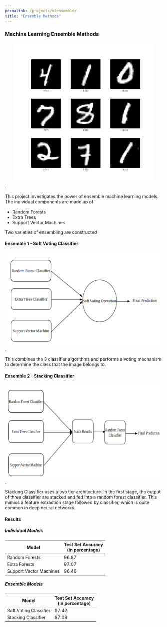 ```yaml
---
permalink: /projects/mlensemble/
title: "Ensemble Methods"
---
```


### Machine Learning Ensemble Methods

<center><img src="/assets/images/ensemble/mnist.png" alt="Sample Images from MNIST Dataset" width="450" height="450"></center>.

This project investigates the power of ensemble machine learning models. The individual components are made up of 
+ Random Forests
+ Extra Trees
+ Support Vector Machines

Two varieties of ensembling are constructed

#### Ensemble 1 - Soft Voting Classifier

<center><img src="/assets/images/ensemble/soft_voting.png" alt="Sample Images from MNIST Dataset" width="600" height="300"></center>.

This combines the 3 classifier algorithms and performs a voting mechanism to determine the class that the image belongs to.

#### Ensemble 2 - Stacking Classifier

<center><img src="/assets/images/ensemble/stacking.png" alt="Sample Images from MNIST Dataset" width="600" height="300"></center>.


Stacking Classifier uses a two tier architecture. In the first stage, the output of three classifier are stacked and fed into a random forest classifier. This mimics a feature extraction stage followed by classifier, which is quite common in deep neural networks.


#### Results

##### Individual Models

<style type="text/css">
.tg  {border-collapse:collapse;border-spacing:0;}
.tg td{border-color:black;border-style:solid;border-width:1px;font-family:Arial, sans-serif;font-size:14px;
  overflow:hidden;padding:10px 5px;word-break:normal;}
.tg th{border-color:black;border-style:solid;border-width:1px;font-family:Arial, sans-serif;font-size:14px;
  font-weight:normal;overflow:hidden;padding:10px 5px;word-break:normal;}
.tg .tg-3dm3{border-color:inherit;font-family:inherit;text-align:center;vertical-align:top}
.tg .tg-93m3{background-color:#23c3f1;border-color:inherit;font-family:inherit;font-weight:bold;text-align:center;vertical-align:top
  }
</style>
<table class="center">
<thead>
  <tr>
    <th class="tg-93m3">Model</th>
    <th class="tg-93m3">Test Set Accuracy<br>(in percentage)</th>
  </tr>
</thead>
<tbody>
  <tr>
    <td class="tg-3dm3">Random Forests</td>
    <td class="tg-3dm3">96.87</td>
  </tr>
  <tr>
    <td class="tg-3dm3">Extra Forests</td>
    <td class="tg-3dm3">97.07</td>
  </tr>
  <tr>
    <td class="tg-3dm3">Support Vector Machines</td>
    <td class="tg-3dm3">96.46</td>
  </tr>
</tbody>
</table>

##### Ensemble Models

<style type="text/css">
    
.tg  {border-collapse:collapse;border-spacing:0;}
.tg td{border-color:black;border-style:solid;border-width:1px;font-family:Arial, sans-serif;font-size:14px;
  overflow:hidden;padding:10px 5px;word-break:normal;}
.tg th{border-color:black;border-style:solid;border-width:1px;font-family:Arial, sans-serif;font-size:14px;
  font-weight:normal;overflow:hidden;padding:10px 5px;word-break:normal;}
.tg .tg-3dm3{border-color:inherit;font-family:inherit;text-align:center;vertical-align:top}
.tg .tg-93m3{background-color:#23c3f1;border-color:inherit;font-family:inherit;font-weight:bold;text-align:center;vertical-align:top
  }
</style>
<table class="center">
<thead>
  <tr>
    <th class="tg-93m3">Model</th>
    <th class="tg-93m3">Test Set Accuracy<br>(in percentage)</th>
  </tr>
</thead>
<tbody>
  <tr>
    <td class="tg-3dm3">Soft Voting Classifier</td>
    <td class="tg-3dm3">97.42</td>
  </tr>
  <tr>
    <td class="tg-3dm3">Stacking Classifier</td>
    <td class="tg-3dm3">97.08</td>
  </tr>
</tbody>

</table>
